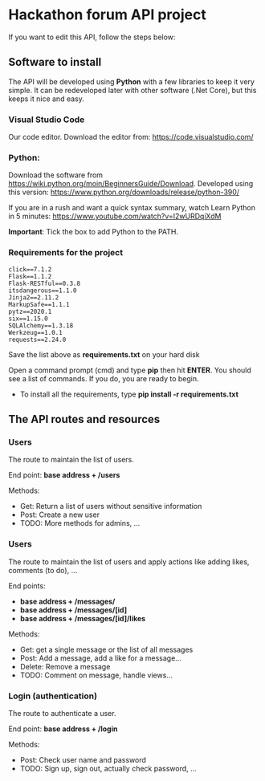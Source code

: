 # Hackathon forum API project

If you want to edit this API, follow the steps below:

## Software to install

The API will be developed using **Python** with a few libraries to keep it very simple. It can be redeveloped later with other software (.Net Core), but this keeps it nice and easy.

### Visual Studio Code

Our code editor. Download the editor from: https://code.visualstudio.com/

### Python:

Download the software from https://wiki.python.org/moin/BeginnersGuide/Download. Developed using this version: https://www.python.org/downloads/release/python-390/

If you are in a rush and want a quick syntax summary, watch Learn Python in 5 minutes: https://www.youtube.com/watch?v=I2wURDqiXdM

**Important**: Tick the box to add Python to the PATH.

### Requirements for the project

```aniso8601==8.0.0
click==7.1.2
Flask==1.1.2
Flask-RESTful==0.3.8
itsdangerous==1.1.0
Jinja2==2.11.2
MarkupSafe==1.1.1
pytz==2020.1
six==1.15.0
SQLAlchemy==1.3.18
Werkzeug==1.0.1
requests==2.24.0
```
Save the list above as __requirements.txt__ on your hard disk 

Open a command prompt (cmd) and type __pip__ then hit __ENTER__. You should see a list of commands. If you do, you are ready to begin.

- To install all the requirements, type __pip install -r requirements.txt__



## The API routes and resources

### Users

The route to maintain the list of users.

End point: __base address + /users__

Methods:

- Get: Return a list of users without sensitive information
- Post: Create a new user
- TODO: More methods for admins, ...

### Users

The route to maintain the list of users and apply actions like adding likes, comments (to do), ...

End points: 
- __base address + /messages/__
- __base address + /messages/[id]__
- __base address + /messages/[id]/likes__

Methods:

- Get: get a single message or the list of all messages
- Post: Add a message, add a like for a message...
- Delete: Remove a message
- TODO: Comment on message, handle views...

### Login (authentication)

The route to authenticate a user.

End point: __base address + /login__

Methods:

- Post: Check user name and password
- TODO: Sign up, sign out, actually check password, ...
